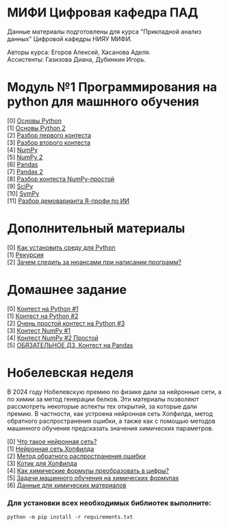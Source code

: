 # МИФИ Цифровая кафедра ПАД

Данные материалы подготовлены для курса "Прикладной анализ данных" Цифровой кафедры НИЯУ МИФИ.

Авторы курса: Егоров Алексей, Хасанова Аделя. \
Ассистенты: Газизова Диана, Дубинкин Игорь.

# Модуль №1 Программирования на python для машнного обучения

[0] [Основы Python](https://github.com/ShadarRim/dc2024/blob/main/00_%D0%9E%D1%81%D0%BD%D0%BE%D0%B2%D1%8B_Python_1.ipynb) \
[1] [Основы Python 2](https://github.com/ShadarRim/dc2024/blob/main/01_%D0%9E%D1%81%D0%BD%D0%BE%D0%B2%D1%8B_Python_2.ipynb) \
[2] [Разбор первого контеста](https://github.com/ShadarRim/dc2024/blob/main/02_%D0%A0%D0%B0%D0%B7%D0%B1%D0%BE%D1%80_2024_%D0%A6%D0%9A_%E2%84%961_Python.ipynb) \
[3] [Разбор второго контеста](https://github.com/ShadarRim/dc2024/blob/main/03_%D0%A0%D0%B0%D0%B7%D0%B1%D0%BE%D1%80_2024_%D0%A6%D0%9A_%E2%84%962_Python.ipynb) \
[4] [NumPy](https://github.com/ShadarRim/dc2024/blob/main/04_2024_%D0%A6%D0%9A_NumPy.ipynb) \
[5] [NumPy 2](https://github.com/ShadarRim/dc2024/blob/main/05_2024_%D0%A6%D0%9A_NumPy_%E2%84%962.ipynb) \
[6] [Pandas](https://github.com/ShadarRim/dc2024/blob/main/06_Pandas.ipynb) \
[7] [Pandas 2](https://github.com/ShadarRim/dc2024/blob/main/07_Pandas%202.ipynb) \
[8] [Разбор контеста NumPy-простой](https://github.com/ShadarRim/dc2024/blob/main/08_%D0%A0%D0%B0%D0%B7%D0%B1%D0%BE%D1%80_%D0%BA%D0%BE%D0%BD%D1%82%D0%B5%D1%81%D1%82%D0%B0_NumPy.ipynb) \
[9] [SciPy](https://github.com/ShadarRim/dc2024/blob/main/09_SciPy.ipynb) \
[10] [SymPy](https://github.com/ShadarRim/dc2024/blob/main/10_SymPy.ipynb) \
[11] [Разбор демоварианта Я-профи по ИИ](https://github.com/ShadarRim/dc2024/blob/main/11_%D0%AF_%D0%BF%D1%80%D0%BE%D1%84%D0%B8_2024_(%D0%B4%D0%B5%D0%BC%D0%BE%D0%B2%D0%B5%D1%80%D1%81%D0%B8%D1%8F_%D0%98%D0%98).ipynb)

# Дополнительный материалы
[0] [Как установить среду для Python](https://github.com/ShadarRim/dc2024/blob/main/a00_python_installation_guide.pdf) \
[1] [Рекурсия](https://github.com/ShadarRim/dc2024/blob/main/a01_recursion.ipynb) \
[2] [Зачем следить за нюансами при написании программ?](https://github.com/ShadarRim/dc2024/blob/main/a02_%D0%9F%D1%80%D0%BE%D0%B1%D0%BB%D0%B5%D0%BC%D1%8B_%D0%BE%D0%BF%D1%82%D0%B8%D0%BC%D0%B8%D0%B7%D0%B0%D1%86%D0%B8%D0%B8_%D0%BF%D1%80%D0%BE%D0%B3%D1%80%D0%B0%D0%BC%D0%BC.ipynb)

# Домашнее задание
[0] [Контест на Python #1](https://contest.yandex.ru/contest/69204/enter) \
[1] [Контест на Python #2](https://contest.yandex.ru/contest/69353/enter) \
[2] [Очень простой контест на Python #3](https://contest.yandex.ru/contest/54856/problems/) \
[3] [Контест NumPy #1](https://contest.yandex.ru/contest/69818/enter) \
[4] [Контест NumPy #2 Простой](https://contest.yandex.ru/contest/70067/enter) \
[5] [ОБЯЗАТЕЛЬНОЕ ДЗ, Контест на Pandas](https://contest.yandex.ru/contest/70232/enter)

# Нобелевская неделя
В 2024 году Нобелевскую премию по физике дали за нейронные сети, а по химии за метод генерации белков.
Эти материалы позволяют рассмотреть некоторые аспекты тех открытий, за которые дали премию. 
В частности, как устроена нейронная сеть Хопфилда, метод обратного распространения ошибки, а также как с помощью методов машинного обучения предсказать значения химических параметров. 

[0] [Что такое нейронная сеть?](https://github.com/ShadarRim/dc2024/blob/main/n00_%D0%9E%D0%B1%D1%83%D1%87%D0%B5%D0%BD%D0%B8%D0%B5_%D0%B1%D0%B5%D0%B7_%D0%B3%D1%80%D0%B0%D0%B4%D0%B8%D0%B5%D0%BD%D1%82%D0%B0.ipynb) \
[1] [Нейронная сеть Хопфилда](https://github.com/ShadarRim/dc2024/blob/main/n03_%D0%A5%D0%BE%D0%BF%D1%84%D0%B8%D0%BB%D0%B4.ipynb) \
[2] [Метод обратного распространения ошибки](https://github.com/ShadarRim/dc2024/blob/main/n02_%D0%9D%D0%B5%D0%B9%D1%80%D0%BE%D1%81%D0%B5%D1%82%D1%8C_%D1%81_%D0%BD%D1%83%D0%BB%D1%8F.ipynb) \
[3] [Котик для Хопфилда](https://github.com/ShadarRim/dc2024/blob/main/n04_cat.jpg) \
[4] [Как химические формулы преобразовать в цифры?](https://github.com/ShadarRim/dc2024/blob/main/n05_Cehm_Descr.ipynb) \
[5] [Задачи машинного обучения на химических формулах](https://github.com/ShadarRim/dc2024/blob/main/n06_Chem_Catboost.ipynb) \
[6] [Данные для химических материалов](https://github.com/ShadarRim/dc2024/blob/main/n07_data.xlsx) 

### Для установки всех необходимых библиотек выполните:
```python -m pip install -r requirements.txt```